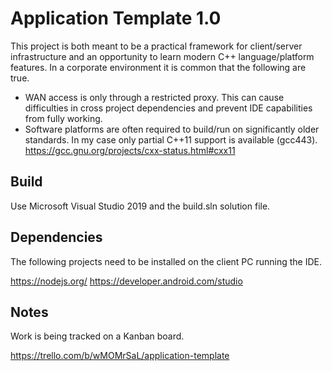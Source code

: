 # Application Template 1.0

This project is both meant to be a practical framework for client/server infrastructure and an opportunity to learn modern C++ language/platform features.  In a corporate environment it is common that the following are true.

  * WAN access is only through a restricted proxy.  This can cause difficulties in cross project dependencies and prevent IDE capabilities from fully working.
  * Software platforms are often required to build/run on significantly older standards.  In my case only partial C++11 support is available (gcc443).
    https://gcc.gnu.org/projects/cxx-status.html#cxx11

## Build

Use Microsoft Visual Studio 2019 and the build.sln solution file.

## Dependencies

The following projects need to be installed on the client PC running the IDE.

  https://nodejs.org/
  https://developer.android.com/studio

## Notes

Work is being tracked on a Kanban board.

  https://trello.com/b/wMOMrSaL/application-template


